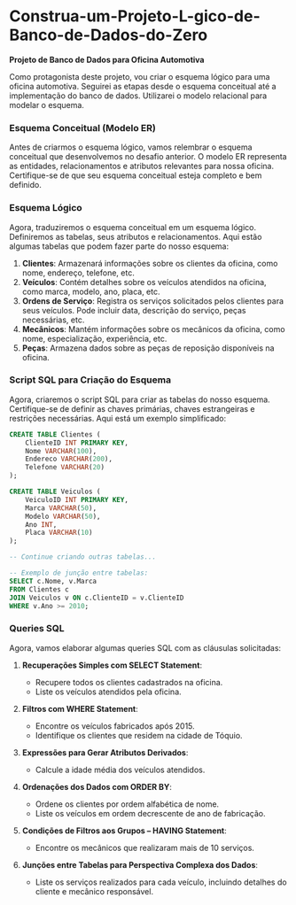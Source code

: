 # Construa-um-Projeto-L-gico-de-Banco-de-Dados-do-Zero
**Projeto de Banco de Dados para Oficina Automotiva**

Como protagonista deste projeto, vou criar o esquema lógico para uma oficina automotiva. Seguirei as etapas desde o esquema conceitual até a implementação do banco de dados. Utilizarei o modelo relacional para modelar o esquema.

### Esquema Conceitual (Modelo ER)

Antes de criarmos o esquema lógico, vamos relembrar o esquema conceitual que desenvolvemos no desafio anterior. O modelo ER representa as entidades, relacionamentos e atributos relevantes para nossa oficina. Certifique-se de que seu esquema conceitual esteja completo e bem definido.

### Esquema Lógico

Agora, traduziremos o esquema conceitual em um esquema lógico. Definiremos as tabelas, seus atributos e relacionamentos. Aqui estão algumas tabelas que podem fazer parte do nosso esquema:

1. **Clientes**: Armazenará informações sobre os clientes da oficina, como nome, endereço, telefone, etc.
2. **Veículos**: Contém detalhes sobre os veículos atendidos na oficina, como marca, modelo, ano, placa, etc.
3. **Ordens de Serviço**: Registra os serviços solicitados pelos clientes para seus veículos. Pode incluir data, descrição do serviço, peças necessárias, etc.
4. **Mecânicos**: Mantém informações sobre os mecânicos da oficina, como nome, especialização, experiência, etc.
5. **Peças**: Armazena dados sobre as peças de reposição disponíveis na oficina.

### Script SQL para Criação do Esquema

Agora, criaremos o script SQL para criar as tabelas do nosso esquema. Certifique-se de definir as chaves primárias, chaves estrangeiras e restrições necessárias. Aqui está um exemplo simplificado:

```sql
CREATE TABLE Clientes (
    ClienteID INT PRIMARY KEY,
    Nome VARCHAR(100),
    Endereco VARCHAR(200),
    Telefone VARCHAR(20)
);

CREATE TABLE Veiculos (
    VeiculoID INT PRIMARY KEY,
    Marca VARCHAR(50),
    Modelo VARCHAR(50),
    Ano INT,
    Placa VARCHAR(10)
);

-- Continue criando outras tabelas...

-- Exemplo de junção entre tabelas:
SELECT c.Nome, v.Marca
FROM Clientes c
JOIN Veiculos v ON c.ClienteID = v.ClienteID
WHERE v.Ano >= 2010;
```

### Queries SQL

Agora, vamos elaborar algumas queries SQL com as cláusulas solicitadas:

1. **Recuperações Simples com SELECT Statement**:
   - Recupere todos os clientes cadastrados na oficina.
   - Liste os veículos atendidos pela oficina.

2. **Filtros com WHERE Statement**:
   - Encontre os veículos fabricados após 2015.
   - Identifique os clientes que residem na cidade de Tóquio.

3. **Expressões para Gerar Atributos Derivados**:
   - Calcule a idade média dos veículos atendidos.

4. **Ordenações dos Dados com ORDER BY**:
   - Ordene os clientes por ordem alfabética de nome.
   - Liste os veículos em ordem decrescente de ano de fabricação.

5. **Condições de Filtros aos Grupos – HAVING Statement**:
   - Encontre os mecânicos que realizaram mais de 10 serviços.

6. **Junções entre Tabelas para Perspectiva Complexa dos Dados**:
   - Liste os serviços realizados para cada veículo, incluindo detalhes do cliente e mecânico responsável.
